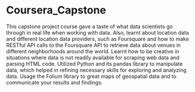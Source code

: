 # Coursera_Capstone
This capstone project course gave a taste of what data scientists go through in real life when working with data. Also, learnt about location data and different location data providers, such as Foursquare and how to make RESTful API calls to the Foursquare API to retrieve data about venues in different neighborhoods around the world. Learnt how to be creative in situations where data is not readily available for scraping web data and parsing HTML code. Utilized Python and its pandas library to manipulate data, which helped in refining necessary skills for exploring and analyzing data. Usage the Folium library to great maps of geospatial data and to communicate your results and findings.
